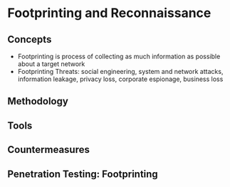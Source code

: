 # Footprinting and Reconnaissance

## Concepts

* Footprinting is process of collecting as much information as possible about a target network
* Footprinting Threats: social engineering, system and network attacks, information leakage, privacy loss, corporate espionage, business loss

## Methodology



## Tools



## Countermeasures



## Penetration Testing: Footprinting






